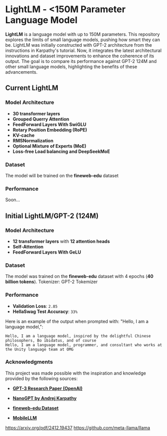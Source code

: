 # LightLM - <150M Parameter Language Model

**LightLM** is a language model with up to 150M parameters.
This repository explores the limits of small language models, pushing how smart they can be. LightLM was initially constructed with GPT-2 architecture from the instructions in Karpathy's tutorial. Now, it integrates the latest architectural innovations and dataset improvements to enhance the coherence of its output. The goal is to compare its performance against GPT-2 124M and other small language models, highlighting the benefits of these advancements.

## Current LightLM
### Model Architecture
- **30 transformer layers**
- **Grouped Querry Attention**
- **FeedForward Layers With SwiGLU**
- **Rotary Position Embedding (RoPE)**
- **KV-cache**
- **RMSNormalization**
- **Optional Mixture of Experts (MoE)**
- **Loss-free Load balancing and DeepSeekMoE**

### Dataset
The model will be trained on the **fineweb-edu** dataset

### Performance
Soon...


## Initial LightLM/GPT-2 (124M)
### Model Architecture
- **12 transformer layers** with **12 attention heads**
- **Self-Attention**
- **FeedForward Layers With GeLU**

### Dataset
The model was trained on the **fineweb-edu** dataset with 4 epochs (**40 billion tokens**). 
Tokenizer: GPT-2 Tokemizer

### Performance
- **Validation Loss**: `2.85`
- **HellaSwag Test Accuracy**: `33%`  

Here is an example of the output when prompted with: "Hello, I am a language model,":

```
Hello, I am a language model, inspired by the delightful Chinese philosophers, Bo ibidatus, and of course
Hello, I am a language model, programmer, and consultant who works at the Unity language team at OMG
```



### Acknowledgments

This project was made possible with the inspiration and knowledge provided by the following sources:

- **[GPT-3 Research Paper (OpenAI)](https://arxiv.org/abs/2005.14165)**  

- **[NanoGPT by Andrej Karpathy](https://github.com/karpathy/nanoGPT)**  

- **[fineweb-edu Dataset](https://huggingface.co/datasets/HuggingFaceFW/fineweb-edu)**  

- **[MobileLLM](https://arxiv.org/pdf/2402.14905)**

https://arxiv.org/pdf/2412.19437
https://github.com/meta-llama/llama